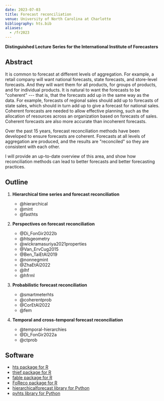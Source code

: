 ```yaml
---
date: 2023-07-03
title: Forecast reconciliation
venue: University of North Carolina at Charlotte
bibliography: hts.bib
aliases:
  - /fr2023
---
```


**Distinguished Lecture Series for the International Institute of Forecasters**

## Abstract

It is common to forecast at different levels of aggregation. For example, a retail company will want national forecasts, state forecasts, and store-level forecasts. And they will want them for all products, for groups of products, and for individual products. It is natural to want the forecasts to be "coherent" --- that is, that the forecasts add up in the same way as the data. For example, forecasts of regional sales should add up to forecasts of state sales, which should in turn add up to give a forecast for national sales.  Coherent forecasts are needed to allow effective planning, such as the allocation of resources across an organization based on forecasts of sales. Coherent forecasts are also more accurate than incoherent forecasts.

Over the past 15 years, forecast reconciliation methods have been developed to ensure forecasts are coherent. Forecasts at all levels of aggregation are produced, and the results are "reconciled" so they are consistent with each other.

I will provide an up-to-date overview of this area, and show how reconciliation methods can lead to better forecasts and better forecasting practices.

## Outline

1. **Hierarchical time series and forecast reconciliation**

   * @hierarchical
   * @mint
   * @fasthts


2. **Perspectives on forecast reconciliation**

    * @Di_FonGir2022b
    * @htsgeometry
    * @wickramasuriya2021properties
    * @Van_ErvCug2015
    * @Ben_TaiEtAl2019
    * @nonnegmint
    * @ZhaEtAl2022
    * @lhf
    * @hfrml

3. **Probabilistic forecast reconciliation**

    * @smartmeterhts
    * @coherentprob
    * @CorEtAl2022
    * @fem

4. **Temporal and cross-temporal forecast reconciliation**

    * @temporal-hierarchies
    * @Di_FonGir2022a
    * @ctprob


## Software

* [hts package for R](https://pkg.earo.me/hts/)
* [thief package for R](http://pkg.robjhyndman.com/thief/)
* [fable package for R](https://fable.tidyverts.org)
* [FoReco package for R](https://danigiro.github.io/FoReco/)
* [hierarchicalforecast library for Python](https://nixtla.github.io/hierarchicalforecast/)
* [pyhts library for Python](https://angelpone.github.io/)
